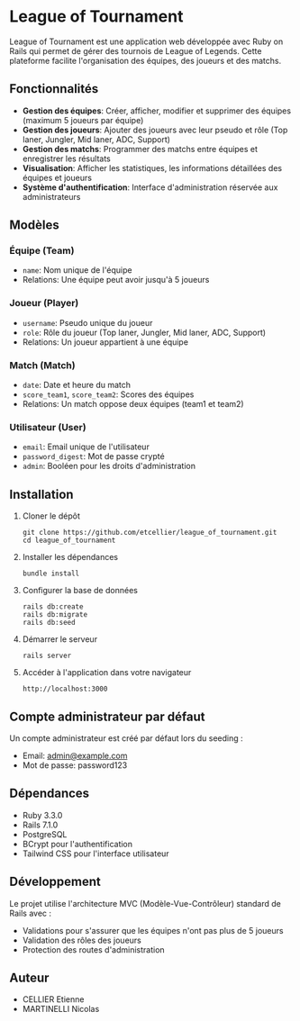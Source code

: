 # League of Tournament

League of Tournament est une application web développée avec Ruby on Rails qui permet de gérer des tournois de League of Legends. Cette plateforme facilite l'organisation des équipes, des joueurs et des matchs.

## Fonctionnalités

- **Gestion des équipes**: Créer, afficher, modifier et supprimer des équipes (maximum 5 joueurs par équipe)
- **Gestion des joueurs**: Ajouter des joueurs avec leur pseudo et rôle (Top laner, Jungler, Mid laner, ADC, Support)
- **Gestion des matchs**: Programmer des matchs entre équipes et enregistrer les résultats
- **Visualisation**: Afficher les statistiques, les informations détaillées des équipes et joueurs
- **Système d'authentification**: Interface d'administration réservée aux administrateurs

## Modèles

### Équipe (Team)
- `name`: Nom unique de l'équipe
- Relations: Une équipe peut avoir jusqu'à 5 joueurs

### Joueur (Player)
- `username`: Pseudo unique du joueur
- `role`: Rôle du joueur (Top laner, Jungler, Mid laner, ADC, Support)
- Relations: Un joueur appartient à une équipe

### Match (Match)
- `date`: Date et heure du match
- `score_team1`, `score_team2`: Scores des équipes
- Relations: Un match oppose deux équipes (team1 et team2)

### Utilisateur (User)
- `email`: Email unique de l'utilisateur
- `password_digest`: Mot de passe crypté
- `admin`: Booléen pour les droits d'administration

## Installation

1. Cloner le dépôt
   ```
   git clone https://github.com/etcellier/league_of_tournament.git
   cd league_of_tournament
   ```

2. Installer les dépendances
   ```
   bundle install
   ```

3. Configurer la base de données
   ```
   rails db:create
   rails db:migrate
   rails db:seed
   ```

4. Démarrer le serveur
   ```
   rails server
   ```

5. Accéder à l'application dans votre navigateur
   ```
   http://localhost:3000
   ```

## Compte administrateur par défaut

Un compte administrateur est créé par défaut lors du seeding :
- Email: admin@example.com
- Mot de passe: password123

## Dépendances

- Ruby 3.3.0
- Rails 7.1.0
- PostgreSQL
- BCrypt pour l'authentification
- Tailwind CSS pour l'interface utilisateur

## Développement

Le projet utilise l'architecture MVC (Modèle-Vue-Contrôleur) standard de Rails avec :
- Validations pour s'assurer que les équipes n'ont pas plus de 5 joueurs
- Validation des rôles des joueurs
- Protection des routes d'administration

## Auteur

- CELLIER Etienne
- MARTINELLI Nicolas